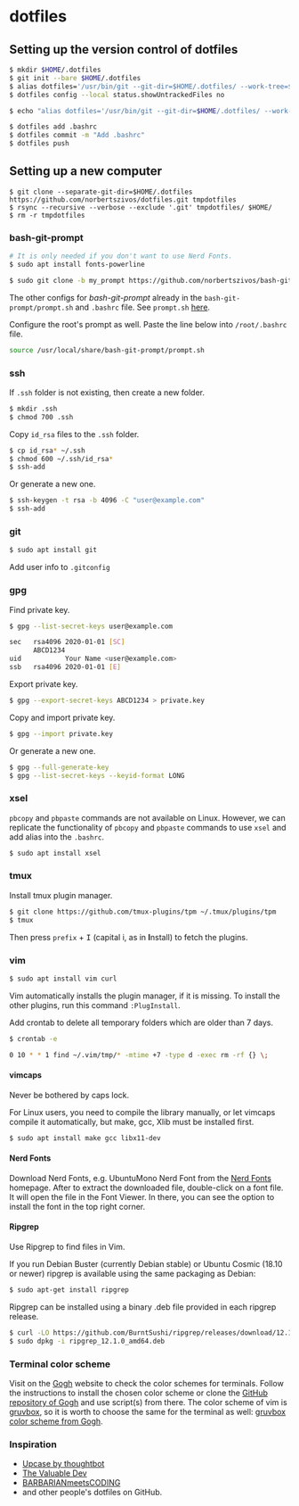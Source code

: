 # dotfiles

## Setting up the version control of dotfiles

```bash
$ mkdir $HOME/.dotfiles
$ git init --bare $HOME/.dotfiles
$ alias dotfiles='/usr/bin/git --git-dir=$HOME/.dotfiles/ --work-tree=$HOME'
$ dotfiles config --local status.showUntrackedFiles no

$ echo "alias dotfiles='/usr/bin/git --git-dir=$HOME/.dotfiles/ --work-tree=$HOME'" >> $HOME/.bashrc

$ dotfiles add .bashrc
$ dotfiles commit -m "Add .bashrc"
$ dotfiles push
```

## Setting up a new computer

```bach
$ git clone --separate-git-dir=$HOME/.dotfiles https://github.com/norbertszivos/dotfiles.git tmpdotfiles
$ rsync --recursive --verbose --exclude '.git' tmpdotfiles/ $HOME/
$ rm -r tmpdotfiles
```

### bash-git-prompt

```bash
# It is only needed if you don't want to use Nerd Fonts.
$ sudo apt install fonts-powerline

$ sudo git clone -b my_prompt https://github.com/norbertszivos/bash-git-prompt.git /usr/local/share/bash-git-prompt --depth=1
```

The other configs for *bash-git-prompt* already in the `bash-git-prompt/prompt.sh` and `.bashrc` file.
See `prompt.sh` [here](https://github.com/norbertszivos/bash-git-prompt/blob/my_prompt/prompt.sh).

Configure the root's prompt as well. Paste the line below into `/root/.bashrc` file.

```bash
source /usr/local/share/bash-git-prompt/prompt.sh
```

### ssh

If `.ssh` folder is not existing, then create a new folder.

```bash
$ mkdir .ssh
$ chmod 700 .ssh
```

Copy `id_rsa` files to the `.ssh` folder.

```bash
$ cp id_rsa* ~/.ssh
$ chmod 600 ~/.ssh/id_rsa*
$ ssh-add
```

Or generate a new one.

```bash
$ ssh-keygen -t rsa -b 4096 -C "user@example.com"
$ ssh-add
```

### git

```bash
$ sudo apt install git
```

Add user info to `.gitconfig`

### gpg

Find private key.

```bash
$ gpg --list-secret-keys user@example.com

sec   rsa4096 2020-01-01 [SC]
      ABCD1234
uid           Your Name <user@example.com>
ssb   rsa4096 2020-01-01 [E]
```

Export private key.

```bash
$ gpg --export-secret-keys ABCD1234 > private.key
```

Copy and import private key.

```bash
$ gpg --import private.key
```

Or generate a new one.

```bash
$ gpg --full-generate-key
$ gpg --list-secret-keys --keyid-format LONG
```

### xsel

`pbcopy` and `pbpaste` commands are not available on Linux.
However, we can replicate the functionality of `pbcopy` and `pbpaste` commands to use `xsel` and add alias into the `.bashrc`.

```bash
$ sudo apt install xsel
```

### tmux

Install tmux plugin manager.

```bash
$ git clone https://github.com/tmux-plugins/tpm ~/.tmux/plugins/tpm
$ tmux
```

Then press `prefix` + <kbd>I</kbd> (capital i, as in **I**nstall) to fetch the plugins.

### vim

```bash
$ sudo apt install vim curl
```

Vim automatically installs the plugin manager, if it is missing.
To install the other plugins, run this command `:PlugInstall`.

Add crontab to delete all temporary folders which are older than 7 days.

```bash
$ crontab -e

0 10 * * 1 find ~/.vim/tmp/* -mtime +7 -type d -exec rm -rf {} \;
```

#### vimcaps

Never be bothered by caps lock.

For Linux users, you need to compile the library manually, or let vimcaps compile it automatically,
but make, gcc, Xlib must be installed first.

```bash
$ sudo apt install make gcc libx11-dev
```

#### Nerd Fonts

Download Nerd Fonts, e.g. UbuntuMono Nerd Font from the [Nerd Fonts](https://www.nerdfonts.com/font-downloads) homepage.
After to extract the downloaded file, double-click on a font file. It will open the file in the Font Viewer.
In there, you can see the option to install the font in the top right corner.

#### Ripgrep

Use Ripgrep to find files in Vim.

If you run Debian Buster (currently Debian stable) or Ubuntu Cosmic (18.10 or newer)
ripgrep is available using the same packaging as Debian:

```bash
$ sudo apt-get install ripgrep
```

Ripgrep can be installed using a binary .deb file provided in each ripgrep release.

```bash
$ curl -LO https://github.com/BurntSushi/ripgrep/releases/download/12.1.0/ripgrep_12.1.0_amd64.deb
$ sudo dpkg -i ripgrep_12.1.0_amd64.deb
```

### Terminal color scheme

Visit on the [Gogh](http://mayccoll.github.io/Gogh/) website to check the color schemes for terminals.
Follow the instructions to install the chosen color scheme or clone the
[GitHub repository of Gogh](https://github.com/Mayccoll/Gogh) and use script(s) from there.
The color scheme of vim is [gruvbox](https://github.com/morhetz/gruvbox), so it is worth to choose the
same for the terminal as well: [gruvbox color scheme from Gogh](https://github.com/Mayccoll/Gogh/blob/master/themes/gruvbox-dark.sh).

### Inspiration

- [Upcase by thoughtbot](https://thoughtbot.com/upcase)
- [The Valuable Dev](https://thevaluable.dev/)
- [BARBARIANmeetsCODING](https://www.barbarianmeetscoding.com)
- and other people's dotfiles on GitHub.
